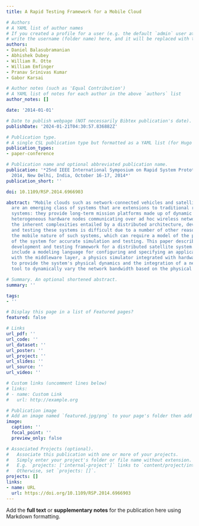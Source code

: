 ```yaml
---
title: A Rapid Testing Framework for a Mobile Cloud

# Authors
# A YAML list of author names
# If you created a profile for a user (e.g. the default `admin` user at `content/authors/admin/`), 
# write the username (folder name) here, and it will be replaced with their full name and linked to their profile.
authors:
- Daniel Balasubramanian
- Abhishek Dubey
- William R. Otte
- William Emfinger
- Pranav Srinivas Kumar
- Gabor Karsai

# Author notes (such as 'Equal Contribution')
# A YAML list of notes for each author in the above `authors` list
author_notes: []

date: '2014-01-01'

# Date to publish webpage (NOT necessarily Bibtex publication's date).
publishDate: '2024-01-21T04:30:57.836882Z'

# Publication type.
# A single CSL publication type but formatted as a YAML list (for Hugo requirements).
publication_types:
- paper-conference

# Publication name and optional abbreviated publication name.
publication: '*25nd IEEE International Symposium on Rapid System Prototyping, RSP
  2014, New Delhi, India, October 16-17, 2014*'
publication_short: ''

doi: 10.1109/RSP.2014.6966903

abstract: "Mobile clouds such as network-connected vehicles and satellite clusters
  are an emerging class of systems that are extensions to traditional real-time embedded
  systems: they provide long-term mission platforms made up of dynamic clusters of
  heterogeneous hardware nodes communicating over ad hoc wireless networks. Besides
  the inherent complexities entailed by a distributed architecture, developing software
  and testing these systems is difficult due to a number of other reasons, including
  the mobile nature of such systems, which can require a model of the physical dynamics
  of the system for accurate simulation and testing. This paper describes a rapid
  development and testing framework for a distributed satellite system. Our solutions
  include a modeling language for configuring and specifying an application's interaction
  with the middleware layer, a physics simulator integrated with hardware in the loop
  to provide the system's physical dynamics and the integration of a network traffic
  tool to dynamically vary the network bandwidth based on the physical dynamics."

# Summary. An optional shortened abstract.
summary: ''

tags:
- ''

# Display this page in a list of Featured pages?
featured: false

# Links
url_pdf: ''
url_code: ''
url_dataset: ''
url_poster: ''
url_project: ''
url_slides: ''
url_source: ''
url_video: ''

# Custom links (uncomment lines below)
# links:
# - name: Custom Link
#   url: http://example.org

# Publication image
# Add an image named `featured.jpg/png` to your page's folder then add a caption below.
image:
  caption: ''
  focal_point: ''
  preview_only: false

# Associated Projects (optional).
#   Associate this publication with one or more of your projects.
#   Simply enter your project's folder or file name without extension.
#   E.g. `projects: ['internal-project']` links to `content/project/internal-project/index.md`.
#   Otherwise, set `projects: []`.
projects: []
links:
- name: URL
  url: https://doi.org/10.1109/RSP.2014.6966903
---
```


Add the **full text** or **supplementary notes** for the publication here using Markdown formatting.
